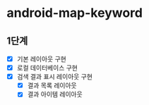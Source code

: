 # android-map-keyword

## 1단계
- [x] 기본 레이아웃 구현
- [x] 로컬 데이터베이스 구현
- [x] 검색 결과 표시 레이아웃 구현
  - [x] 결과 목록 레이아웃
  - [x] 결과 아이템 레이아웃